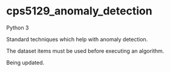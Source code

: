 # cps5129_anomaly_detection

Python 3

Standard techniques which help with anomaly detection.

The dataset items must be used before executing an algorithm.

Being updated.
